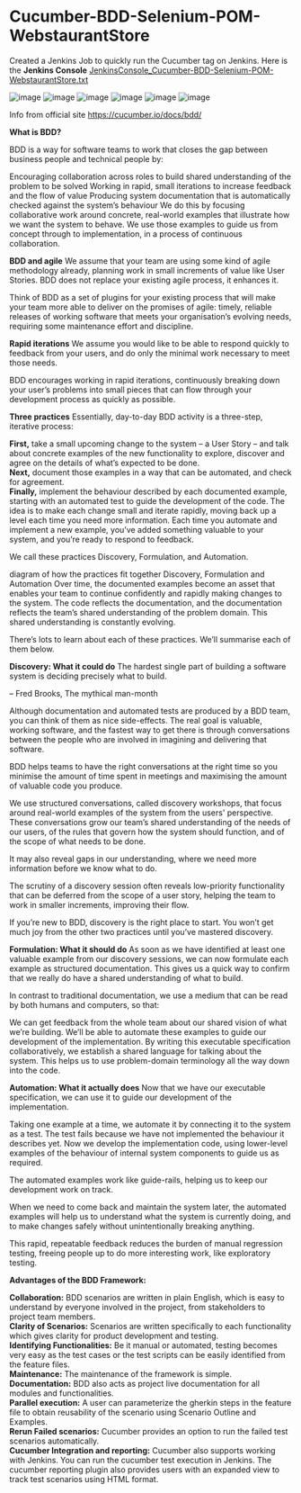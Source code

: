 # Cucumber-BDD-Selenium-POM-WebstaurantStore
Created a Jenkins Job to quickly run the Cucumber tag on Jenkins. Here is the 
**Jenkins Console** [JenkinsConsole_Cucumber-BDD-Selenium-POM-WebstaurantStore.txt](https://github.com/Vinitha-Bollam/Cucumber-BDD-Selenium-POM-WebstaurantStore/files/10430119/JenkinsConsole_Cucumber-BDD-Selenium-POM-WebstaurantStore.txt)

![image](https://user-images.githubusercontent.com/108022872/212783877-9e121d86-222f-4d9e-9758-b48dfdeddd30.png)
![image](https://user-images.githubusercontent.com/108022872/212783960-4a284dad-aa6c-4a27-892d-e74fa424d7af.png)
![image](https://user-images.githubusercontent.com/108022872/212784022-c4e779d4-2439-40fe-8557-4558306aef29.png)
![image](https://user-images.githubusercontent.com/108022872/212784093-94f1562f-b5b9-4ee3-bdf6-e9b85e3755fa.png)
![image](https://user-images.githubusercontent.com/108022872/212784141-a82d1f22-d1f3-4973-b95d-e96b1c6745a1.png)
![image](https://user-images.githubusercontent.com/108022872/212784173-fca683db-6e6e-4a5e-a496-22c5c550fcf2.png)


Info from official site https://cucumber.io/docs/bdd/ 

**What is BDD?**

BDD is a way for software teams to work that closes the gap between business people and technical people by:

Encouraging collaboration across roles to build shared understanding of the problem to be solved
Working in rapid, small iterations to increase feedback and the flow of value
Producing system documentation that is automatically checked against the system’s behaviour
We do this by focusing collaborative work around concrete, real-world examples that illustrate how we want the system to behave. We use those examples to guide us from concept through to implementation, in a process of continuous collaboration.

**BDD and agile**
We assume that your team are using some kind of agile methodology already, planning work in small increments of value like User Stories. BDD does not replace your existing agile process, it enhances it.

Think of BDD as a set of plugins for your existing process that will make your team more able to deliver on the promises of agile: timely, reliable releases of working software that meets your organisation’s evolving needs, requiring some maintenance effort and discipline.

**Rapid iterations**
We assume you would like to be able to respond quickly to feedback from your users, and do only the minimal work necessary to meet those needs.

BDD encourages working in rapid iterations, continuously breaking down your user’s problems into small pieces that can flow through your development process as quickly as possible.

**Three practices**
Essentially, day-to-day BDD activity is a three-step, iterative process:

**First,** take a small upcoming change to the system – a User Story – and talk about concrete examples of the new functionality to explore, discover and agree on the details of what’s expected to be done.<br />
**Next,** document those examples in a way that can be automated, and check for agreement.<br />
**Finally,** implement the behaviour described by each documented example, starting with an automated test to guide the development of the code.
The idea is to make each change small and iterate rapidly, moving back up a level each time you need more information. Each time you automate and implement a new example, you’ve added something valuable to your system, and you’re ready to respond to feedback.<br />

We call these practices Discovery, Formulation, and Automation.

diagram of how the practices fit together
Discovery, Formulation and Automation
Over time, the documented examples become an asset that enables your team to continue confidently and rapidly making changes to the system. The code reflects the documentation, and the documentation reflects the team’s shared understanding of the problem domain. This shared understanding is constantly evolving.

There’s lots to learn about each of these practices. We’ll summarise each of them below.

**Discovery: What it could do**
The hardest single part of building a software system is deciding precisely what to build.

– Fred Brooks, The mythical man-month

Although documentation and automated tests are produced by a BDD team, you can think of them as nice side-effects. The real goal is valuable, working software, and the fastest way to get there is through conversations between the people who are involved in imagining and delivering that software.

BDD helps teams to have the right conversations at the right time so you minimise the amount of time spent in meetings and maximising the amount of valuable code you produce.

We use structured conversations, called discovery workshops, that focus around real-world examples of the system from the users' perspective. These conversations grow our team’s shared understanding of the needs of our users, of the rules that govern how the system should function, and of the scope of what needs to be done.

It may also reveal gaps in our understanding, where we need more information before we know what to do.

The scrutiny of a discovery session often reveals low-priority functionality that can be deferred from the scope of a user story, helping the team to work in smaller increments, improving their flow.

If you’re new to BDD, discovery is the right place to start. You won’t get much joy from the other two practices until you’ve mastered discovery.

**Formulation: What it should do**
As soon as we have identified at least one valuable example from our discovery sessions, we can now formulate each example as structured documentation. This gives us a quick way to confirm that we really do have a shared understanding of what to build.

In contrast to traditional documentation, we use a medium that can be read by both humans and computers, so that:

We can get feedback from the whole team about our shared vision of what we’re building.
We’ll be able to automate these examples to guide our development of the implementation.
By writing this executable specification collaboratively, we establish a shared language for talking about the system. This helps us to use problem-domain terminology all the way down into the code.

**Automation: What it actually does**
Now that we have our executable specification, we can use it to guide our development of the implementation.

Taking one example at a time, we automate it by connecting it to the system as a test. The test fails because we have not implemented the behaviour it describes yet. Now we develop the implementation code, using lower-level examples of the behaviour of internal system components to guide us as required.

The automated examples work like guide-rails, helping us to keep our development work on track.

When we need to come back and maintain the system later, the automated examples will help us to understand what the system is currently doing, and to make changes safely without unintentionally breaking anything.

This rapid, repeatable feedback reduces the burden of manual regression testing, freeing people up to do more interesting work, like exploratory testing.

**Advantages of the BDD Framework:**

**Collaboration:** BDD scenarios are written in plain English, which is easy to understand by everyone involved in the project, from stakeholders to project team members.<br />
**Clarity of Scenarios:** Scenarios are written specifically to each functionality which gives clarity for product development and testing.<br />
**Identifying Functionalities:** Be it manual or automated, testing becomes very easy as the test cases or the test scripts can be easily identified from the feature files.<br />
**Maintenance:** The maintenance of the framework is simple.<br />
**Documentation:** BDD also acts as project live documentation for all modules and functionalities.<br />
**Parallel execution:** A user can parameterize the gherkin steps in the feature file to obtain reusability of the scenario using Scenario Outline and Examples.<br />
**Rerun Failed scenarios:** Cucumber provides an option to run the failed test scenarios automatically.<br />
**Cucumber Integration and reporting:** Cucumber also supports working with Jenkins. You can run the cucumber test execution in Jenkins. The cucumber reporting plugin also provides users with an expanded view to track test scenarios using HTML format.<br />

